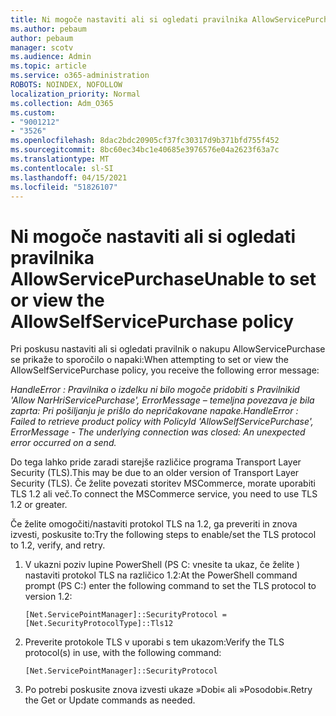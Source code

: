 ```yaml
---
title: Ni mogoče nastaviti ali si ogledati pravilnika AllowServicePurchase
ms.author: pebaum
author: pebaum
manager: scotv
ms.audience: Admin
ms.topic: article
ms.service: o365-administration
ROBOTS: NOINDEX, NOFOLLOW
localization_priority: Normal
ms.collection: Adm_O365
ms.custom:
- "9001212"
- "3526"
ms.openlocfilehash: 8dac2bdc20905cf37fc30317d9b371bfd755f452
ms.sourcegitcommit: 8bc60ec34bc1e40685e3976576e04a2623f63a7c
ms.translationtype: MT
ms.contentlocale: sl-SI
ms.lasthandoff: 04/15/2021
ms.locfileid: "51826107"
---
```

# <a name="unable-to-set-or-view-the-allowselfservicepurchase-policy"></a><span data-ttu-id="b6f5c-102">Ni mogoče nastaviti ali si ogledati pravilnika AllowServicePurchase</span><span class="sxs-lookup"><span data-stu-id="b6f5c-102">Unable to set or view the AllowSelfServicePurchase policy</span></span>

<span data-ttu-id="b6f5c-103">Pri poskusu nastaviti ali si ogledati pravilnik o nakupu AllowServicePurchase se prikaže to sporočilo o napaki:</span><span class="sxs-lookup"><span data-stu-id="b6f5c-103">When attempting to set or view the AllowSelfServicePurchase policy, you receive the following error message:</span></span>

<span data-ttu-id="b6f5c-104">*HandleError : Pravilnika o izdelku ni bilo mogoče pridobiti s Pravilnikid 'Allow NarHriServicePurchase', ErrorMessage – temeljna povezava je bila zaprta: Pri pošiljanju je prišlo do nepričakovane napake.*</span><span class="sxs-lookup"><span data-stu-id="b6f5c-104">*HandleError : Failed to retrieve product policy with PolicyId 'AllowSelfServicePurchase', ErrorMessage - The underlying connection was closed: An unexpected error occurred on a send.*</span></span>

<span data-ttu-id="b6f5c-105">Do tega lahko pride zaradi starejše različice programa Transport Layer Security (TLS).</span><span class="sxs-lookup"><span data-stu-id="b6f5c-105">This may be due to an older version of Transport Layer Security (TLS).</span></span> <span data-ttu-id="b6f5c-106">Če želite povezati storitev MSCommerce, morate uporabiti TLS 1.2 ali več.</span><span class="sxs-lookup"><span data-stu-id="b6f5c-106">To connect the MSCommerce service, you need to use TLS 1.2 or greater.</span></span>  

<span data-ttu-id="b6f5c-107">Če želite omogočiti/nastaviti protokol TLS na 1.2, ga preveriti in znova izvesti, poskusite to:</span><span class="sxs-lookup"><span data-stu-id="b6f5c-107">Try the following steps to enable/set the TLS protocol to 1.2, verify, and retry.</span></span>
 1. <span data-ttu-id="b6f5c-108">V ukazni poziv lupine PowerShell (PS C: vnesite ta ukaz, če želite \) nastaviti protokol TLS na različico 1.2:</span><span class="sxs-lookup"><span data-stu-id="b6f5c-108">At the PowerShell command prompt (PS C:\) enter the following command to set the TLS protocol to version 1.2:</span></span>

    `[Net.ServicePointManager]::SecurityProtocol = [Net.SecurityProtocolType]::Tls12`

2. <span data-ttu-id="b6f5c-109">Preverite protokole TLS v uporabi s tem ukazom:</span><span class="sxs-lookup"><span data-stu-id="b6f5c-109">Verify the TLS protocol(s) in use, with the following command:</span></span>

    `[Net.ServicePointManager]::SecurityProtocol` 

3. <span data-ttu-id="b6f5c-110">Po potrebi poskusite znova izvesti ukaze »Dobi« ali »Posodobi«.</span><span class="sxs-lookup"><span data-stu-id="b6f5c-110">Retry the Get or Update commands as needed.</span></span>

